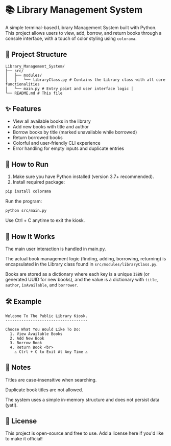 # 📚 Library Management System

A simple terminal-based Library Management System built with Python. This project allows users to view, add, borrow, and return books through a console interface, with a touch of color styling using `colorama`.

## 📁 Project Structure
```
Library_Management_System/
├── src/
│   ├── modules/
│   │   └── libraryClass.py # Contains the Library class with all core functionalities 
│   └── main.py # Entry point and user interface logic │
└── README.md # This file
```
## ✨ Features

- View all available books in the library
- Add new books with title and author
- Borrow books by title (marked unavailable while borrowed)
- Return borrowed books
- Colorful and user-friendly CLI experience
- Error handling for empty inputs and duplicate entries

## 🚀 How to Run

1. Make sure you have Python installed (version 3.7+ recommended).
2. Install required package:

```bash
pip install colorama
```

Run the program:
```bash
python src/main.py
```
Use Ctrl + C anytime to exit the kiosk.

## 🧠 How It Works
The main user interaction is handled in main.py.

The actual book management logic (finding, adding, borrowing, returning) is encapsulated in the Library class found in `src/modules/libraryClass.py`.

Books are stored as a dictionary where each key is a unique `ISBN` (or generated UUID for new books), and the value is a dictionary with `title`, `author`, `isAvailable`, and `borrower`.

## 🛠 Example
```
Welcome To The Public Library Kiosk.
------------------------------------

Choose What You Would Like To Do:
  1. View Available Books
  2. Add New Book
  3. Borrow Book
  4. Return Book <br>
    ⚠️ Ctrl + C to Exit At Any Time ⚠️
```
## 📌 Notes
Titles are case-insensitive when searching.

Duplicate book titles are not allowed.

The system uses a simple in-memory structure and does not persist data (yet!).

## 📄 License
This project is open-source and free to use. Add a license here if you'd like to make it official!